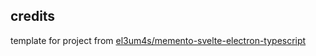## credits
template for project from [el3um4s/memento-svelte-electron-typescript](https://github.com/el3um4s/memento-svelte-electron-typescript)

